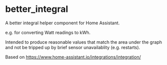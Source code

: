 # better_integral

A better integral helper component for Home Assistant.

e.g. for converting Watt readings to kWh.

Intended to produce reasonable values that match the area under the graph and not be tripped up by brief sensor unavailablity (e.g. restarts).

Based on https://www.home-assistant.io/integrations/integration/


